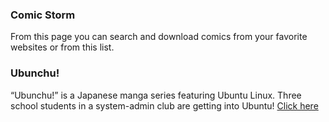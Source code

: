 ### Comic Storm

From this page you can search and download comics from your favorite websites or from this list.

### Ubunchu!
“Ubunchu!” is a Japanese manga series featuring Ubuntu Linux.
Three school students in a system-admin club  are getting into Ubuntu!
[Click here](ubunchu)


